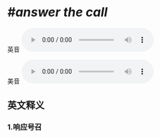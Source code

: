 # ***\#answer the call*** 
英音
<audio src="./media/answer the call1_AAC.aac" controls="controls"></audio>

美音
<audio src="./media/answer the call1_AAC.aac" controls="controls"></audio>



  

英文释义
---
### 1.**响应号召**  


